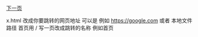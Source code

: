   <a href="/X.html" class="buttonHome" role="button">下一页</a>



  x.html   改成你要跳转的网页地址  可以是 例如   https://google.com  或者  本地文件路径    首页用 /       写一页改成跳转的名称  例如首页
